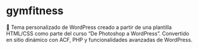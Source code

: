 # gymfitness
🎨 Tema personalizado de WordPress creado a partir de una plantilla HTML/CSS como parte del curso “De Photoshop a WordPress”. Convertido en sitio dinámico con ACF, PHP y funcionalidades avanzadas de WordPress.
